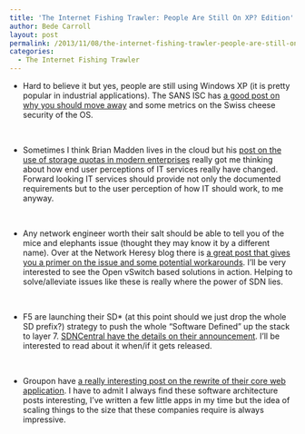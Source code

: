 ```yaml
---
title: 'The Internet Fishing Trawler: People Are Still On XP? Edition'
author: Bede Carroll
layout: post
permalink: /2013/11/08/the-internet-fishing-trawler-people-are-still-on-xp-edition/
categories:
  - The Internet Fishing Trawler
---
```

*   Hard to believe it but yes, people are still using Windows XP (it is pretty popular in industrial applications). The SANS ISC has <a href="https://isc.sans.edu/diary/SIR+v15%3A+Five+good+reasons+to+leave+Windows+XP+behind/16922" target="_blank">a good post on why you should move away</a> and some metrics on the Swiss cheese security of the OS.

&nbsp;

*   Sometimes I think Brian Madden lives in the cloud but his <a href="http://www.brianmadden.com/blogs/brianmadden/archive/2013/11/05/if-you-have-file-storage-quotas-of-any-size-congratulations-your-data-is-in-the-public-cloud.aspx" target="_blank">post on the use of storage quotas in modern enterprises</a> really got me thinking about how end user perceptions of IT services really have changed. Forward looking IT services should provide not only the documented requirements but to the user perception of how IT should work, to me anyway.

&nbsp;

*   Any network engineer worth their salt should be able to tell you of the mice and elephants issue (thought they may know it by a different name). Over at the Network Heresy blog there is <a href="http://networkheresy.com/2013/11/01/of-mice-and-elephants/" target="_blank">a great post that gives you a primer on the issue and some potential workarounds</a>. I&#8217;ll be very interested to see the Open vSwitch based solutions in action. Helping to solve/alleviate issues like these is really where the power of SDN lies.

&nbsp;

*   F5 are launching their SD* (at this point should we just drop the whole SD prefix?) strategy to push the whole &#8220;Software Defined&#8221; up the stack to layer 7. <a href="http://www.sdncentral.com/news/f5-takes-last-step-virtual-reality/2013/11/" target="_blank">SDNCentral have the details on their announcement</a>. I&#8217;ll be interested to read about it when/if it gets released.

&nbsp;

*   Groupon have <a href="https://engineering.groupon.com/2013/misc/i-tier-dismantling-the-monoliths/" target="_blank">a really interesting post on the rewrite of their core web application</a>. I have to admit I always find these software architecture posts interesting, I&#8217;ve written a few little apps in my time but the idea of scaling things to the size that these companies require is always impressive.

&nbsp;
